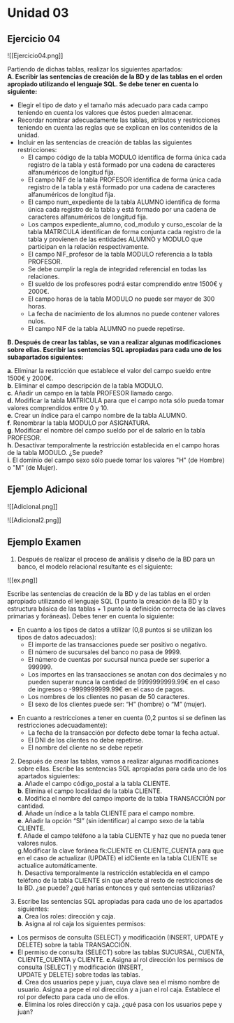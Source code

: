 # Unidad 03 

## **Ejercicio 04**

![[Ejercicio04.png]]

Partiendo de dichas tablas, realizar los siguientes apartados:  
**A. Escribir las sentencias de creación de la BD y de las tablas en el orden apropiado utilizando el lenguaje SQL. Se debe tener en cuenta lo siguiente:**
 *  Elegir el tipo de dato y el tamaño más adecuado para cada campo teniendo en cuenta los valores que éstos pueden almacenar.  
 * Recordar nombrar adecuadamente las tablas, atributos y restricciones teniendo en cuenta las reglas que se  explican en los contenidos de la unidad.  
*  Incluir en las sentencias de creación de tablas las siguientes restricciones:  
	* El campo código de la tabla MODULO identifica de forma única cada registro de la tabla y está formado por una cadena de caracteres alfanuméricos de longitud fija.
	* El campo NIF de la tabla PROFESOR identifica de forma única cada registro de la tabla y está formado por una cadena de caracteres alfanuméricos de longitud fija.
	* El campo num_expediente de la tabla ALUMNO identifica de forma única cada registro de la tabla y está formado por una cadena de caracteres alfanuméricos de longitud fija.
	* Los campos expediente_alumno, cod_modulo y curso_escolar de la tabla MATRICULA identifican de forma conjunta cada registro de la tabla y provienen de las entidades ALUMNO y MODULO que participan en la relación respectivamente.
	* El campo NIF_profesor de la tabla MODULO referencia a la tabla PROFESOR.
	* Se debe cumplir la regla de integridad referencial en todas las relaciones.  
	* El sueldo de los profesores podrá estar comprendido entre 1500€ y 2000€.
	* El campo horas de la tabla MODULO no puede ser mayor de 300 horas.
	* La fecha de nacimiento de los alumnos no puede contener valores nulos.
	* El campo NIF de la tabla ALUMNO no puede repetirse.

**B. Después de crear las tablas, se van a realizar algunas modificaciones sobre ellas. Escribir las sentencias SQL apropiadas para cada uno de los subapartados siguientes:**

**a**. Eliminar la restricción que establece el valor del campo sueldo entre 1500€ y 2000€.  
**b**. Eliminar el campo descripción de la tabla MODULO.  
**c**. Añadir un campo en la tabla PROFESOR llamado cargo.  
**d.** Modificar la tabla MATRICULA para que el campo nota sólo pueda tomar valores comprendidos entre 0 y 10.  
**e**. Crear un índice para el campo nombre de la tabla ALUMNO.  
**f**. Renombrar la tabla MODULO por ASIGNATURA.  
**g**. Modificar el nombre del campo sueldo por el de salario en la tabla PROFESOR.  
**h**. Desactivar temporalmente la restricción establecida en el campo horas de la tabla MODULO. ¿Se puede?  
**i**. El dominio del campo sexo sólo puede tomar los valores "H" (de Hombre) o "M" (de Mujer).



## **Ejemplo Adicional**

![[Adicional.png]]

![[Adicional2.png]]


## **Ejemplo Examen**

1. Después de realizar el proceso de análisis y diseño de la BD para un banco, el modelo relacional resultante es el siguiente:

![[ex.png]]

Escribe las sentencias de creación de la BD y de las tablas en el orden apropiado utilizando el lenguaje SQL (1 punto la creación de la BD y la estructura básica de las tablas + 1 punto la definición correcta de las claves primarias y foráneas). Debes tener en cuenta lo siguiente:  

* En cuanto a los tipos de datos a utilizar (0,8 puntos si se utilizan los tipos de datos adecuados):
	* El importe de las transacciones puede ser positivo o negativo.
	* El número de sucursales del banco no pasa de 9999.
	* El número de cuentas por sucursal nunca puede ser superior a 999999.
	* Los importes en las transacciones se anotan con dos decimales y no pueden superar nunca la cantidad de 9999999999.99€ en el caso de ingresos o -9999999999.99€ en el caso de pagos.
	* Los nombres de los clientes no pasan de 50 caracteres.
	* El sexo de los clientes puede ser: “H” (hombre) o “M” (mujer).
- En cuanto a restricciones a tener en cuenta (0,2 puntos si se definen las restricciones adecuadamente):
	- La fecha de la transacción por defecto debe tomar la fecha actual.
	- El DNI de los clientes no debe repetirse.
	- El nombre del cliente no se debe repetir



2. Después de crear las tablas, vamos a realizar algunas modificaciones sobre ellas. Escribe las sentencias SQL apropiadas para cada uno de los apartados siguientes:  
**a**. Añade el campo código_postal a la tabla CLIENTE.  
**b**. Elimina el campo localidad de la tabla CLIENTE.  
**c**. Modifica el nombre del campo importe de la tabla TRANSACCIÓN por cantidad.  
**d**. Añade un índice a la tabla CLIENTE para el campo nombre.  
**e**. Añadir la opción “SI” (sin identificar) al campo sexo de la tabla CLIENTE.  
**f**.  Añade el campo teléfono a la tabla CLIENTE y haz que no pueda tener valores nulos.  
g.Modificar la clave foránea fk:CLIENTE en CLIENTE_CUENTA para que en el caso de actualizar (UPDATE) el idCliente en la tabla CLIENTE se actualice automáticamente.  
h. Desactiva temporalmente la restricción establecida en el campo teléfono de la tabla CLIENTE sin que afecte al resto de restricciones de la BD. ¿se puede? ¿qué harías entonces y qué sentencias utilizarías?


3. Escribe las sentencias SQL apropiadas para cada uno de los apartados siguientes:  
**a**. Crea los roles: dirección y caja.  
**b**.  Asigna al rol caja los siguientes permisos:
* Los permisos de consulta (SELECT) y modificación (INSERT, UPDATE y DELETE) sobre la tabla TRANSACCIÓN.
* El permiso de consulta (SELECT) sobre las tablas SUCURSAL, CUENTA, CLIENTE_CUENTA y CLIENTE.
**c**.Asigna al rol dirección los permisos de consulta (SELECT) y modificación (INSERT,  
UPDATE y DELETE) sobre todas las tablas.  
**d**.  Crea dos usuarios pepe y juan, cuya clave sea el mismo nombre de usuario. Asigna a pepe el rol dirección y a juan el rol caja. Establece el rol por defecto para cada uno de ellos.  
**e**. Elimina los roles dirección y caja. ¿qué pasa con los usuarios pepe y juan?

